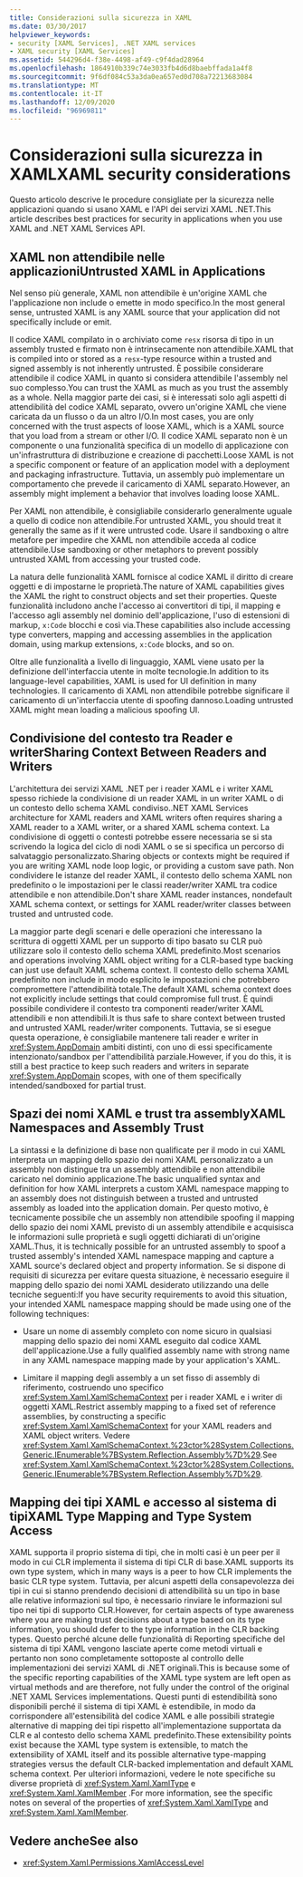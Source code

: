 ```yaml
---
title: Considerazioni sulla sicurezza in XAML
ms.date: 03/30/2017
helpviewer_keywords:
- security [XAML Services], .NET XAML services
- XAML security [XAML Services]
ms.assetid: 544296d4-f38e-4498-af49-c9f4dad28964
ms.openlocfilehash: 1864910b339c74e3033fb4d6d8baebffada1a4f8
ms.sourcegitcommit: 9f6df084c53a3da0ea657ed0d708a72213683084
ms.translationtype: MT
ms.contentlocale: it-IT
ms.lasthandoff: 12/09/2020
ms.locfileid: "96969811"
---
```

# <a name="xaml-security-considerations"></a><span data-ttu-id="a488d-102">Considerazioni sulla sicurezza in XAML</span><span class="sxs-lookup"><span data-stu-id="a488d-102">XAML security considerations</span></span>

<span data-ttu-id="a488d-103">Questo articolo descrive le procedure consigliate per la sicurezza nelle applicazioni quando si usano XAML e l'API dei servizi XAML .NET.</span><span class="sxs-lookup"><span data-stu-id="a488d-103">This article describes best practices for security in applications when you use XAML and .NET XAML Services API.</span></span>

## <a name="untrusted-xaml-in-applications"></a><span data-ttu-id="a488d-104">XAML non attendibile nelle applicazioni</span><span class="sxs-lookup"><span data-stu-id="a488d-104">Untrusted XAML in Applications</span></span>

<span data-ttu-id="a488d-105">Nel senso più generale, XAML non attendibile è un'origine XAML che l'applicazione non include o emette in modo specifico.</span><span class="sxs-lookup"><span data-stu-id="a488d-105">In the most general sense, untrusted XAML is any XAML source that your application did not specifically include or emit.</span></span>

<span data-ttu-id="a488d-106">Il codice XAML compilato in o archiviato come `resx` risorsa di tipo in un assembly trusted e firmato non è intrinsecamente non attendibile.</span><span class="sxs-lookup"><span data-stu-id="a488d-106">XAML that is compiled into or stored as a `resx`-type resource within a trusted and signed assembly is not inherently untrusted.</span></span> <span data-ttu-id="a488d-107">È possibile considerare attendibile il codice XAML in quanto si considera attendibile l'assembly nel suo complesso.</span><span class="sxs-lookup"><span data-stu-id="a488d-107">You can trust the XAML as much as you trust the assembly as a whole.</span></span> <span data-ttu-id="a488d-108">Nella maggior parte dei casi, si è interessati solo agli aspetti di attendibilità del codice XAML separato, ovvero un'origine XAML che viene caricata da un flusso o da un altro I/O.</span><span class="sxs-lookup"><span data-stu-id="a488d-108">In most cases, you are only concerned with the trust aspects of loose XAML, which is a XAML source that you load from a stream or other I/O.</span></span> <span data-ttu-id="a488d-109">Il codice XAML separato non è un componente o una funzionalità specifica di un modello di applicazione con un'infrastruttura di distribuzione e creazione di pacchetti.</span><span class="sxs-lookup"><span data-stu-id="a488d-109">Loose XAML is not a specific component or feature of an application model with a deployment and packaging infrastructure.</span></span> <span data-ttu-id="a488d-110">Tuttavia, un assembly può implementare un comportamento che prevede il caricamento di XAML separato.</span><span class="sxs-lookup"><span data-stu-id="a488d-110">However, an assembly might implement a behavior that involves loading loose XAML.</span></span>

<span data-ttu-id="a488d-111">Per XAML non attendibile, è consigliabile considerarlo generalmente uguale a quello di codice non attendibile.</span><span class="sxs-lookup"><span data-stu-id="a488d-111">For untrusted XAML, you should treat it generally the same as if it were untrusted code.</span></span> <span data-ttu-id="a488d-112">Usare il sandboxing o altre metafore per impedire che XAML non attendibile acceda al codice attendibile.</span><span class="sxs-lookup"><span data-stu-id="a488d-112">Use sandboxing or other metaphors to prevent possibly untrusted XAML from accessing your trusted code.</span></span>

<span data-ttu-id="a488d-113">La natura delle funzionalità XAML fornisce al codice XAML il diritto di creare oggetti e di impostarne le proprietà.</span><span class="sxs-lookup"><span data-stu-id="a488d-113">The nature of XAML capabilities gives the XAML the right to construct objects and set their properties.</span></span> <span data-ttu-id="a488d-114">Queste funzionalità includono anche l'accesso ai convertitori di tipi, il mapping e l'accesso agli assembly nel dominio dell'applicazione, l'uso di estensioni di markup, `x:Code` blocchi e così via.</span><span class="sxs-lookup"><span data-stu-id="a488d-114">These capabilities also include accessing type converters, mapping and accessing assemblies in the application domain, using markup extensions, `x:Code` blocks, and so on.</span></span>

<span data-ttu-id="a488d-115">Oltre alle funzionalità a livello di linguaggio, XAML viene usato per la definizione dell'interfaccia utente in molte tecnologie.</span><span class="sxs-lookup"><span data-stu-id="a488d-115">In addition to its language-level capabilities, XAML is used for UI definition in many technologies.</span></span> <span data-ttu-id="a488d-116">Il caricamento di XAML non attendibile potrebbe significare il caricamento di un'interfaccia utente di spoofing dannoso.</span><span class="sxs-lookup"><span data-stu-id="a488d-116">Loading untrusted XAML might mean loading a malicious spoofing UI.</span></span>

## <a name="sharing-context-between-readers-and-writers"></a><span data-ttu-id="a488d-117">Condivisione del contesto tra Reader e writer</span><span class="sxs-lookup"><span data-stu-id="a488d-117">Sharing Context Between Readers and Writers</span></span>

<span data-ttu-id="a488d-118">L'architettura dei servizi XAML .NET per i reader XAML e i writer XAML spesso richiede la condivisione di un reader XAML in un writer XAML o di un contesto dello schema XAML condiviso.</span><span class="sxs-lookup"><span data-stu-id="a488d-118">.NET XAML Services architecture for XAML readers and XAML writers often requires sharing a XAML reader to a XAML writer, or a shared XAML schema context.</span></span> <span data-ttu-id="a488d-119">La condivisione di oggetti o contesti potrebbe essere necessaria se si sta scrivendo la logica del ciclo di nodi XAML o se si specifica un percorso di salvataggio personalizzato.</span><span class="sxs-lookup"><span data-stu-id="a488d-119">Sharing objects or contexts might be required if you are writing XAML node loop logic, or providing a custom save path.</span></span> <span data-ttu-id="a488d-120">Non condividere le istanze del reader XAML, il contesto dello schema XAML non predefinito o le impostazioni per le classi reader/writer XAML tra codice attendibile e non attendibile.</span><span class="sxs-lookup"><span data-stu-id="a488d-120">Don't share XAML reader instances, nondefault XAML schema context, or settings for XAML reader/writer classes between trusted and untrusted code.</span></span>

<span data-ttu-id="a488d-121">La maggior parte degli scenari e delle operazioni che interessano la scrittura di oggetti XAML per un supporto di tipo basato su CLR può utilizzare solo il contesto dello schema XAML predefinito.</span><span class="sxs-lookup"><span data-stu-id="a488d-121">Most scenarios and operations involving XAML object writing for a CLR-based type backing can just use default XAML schema context.</span></span> <span data-ttu-id="a488d-122">Il contesto dello schema XAML predefinito non include in modo esplicito le impostazioni che potrebbero compromettere l'attendibilità totale.</span><span class="sxs-lookup"><span data-stu-id="a488d-122">The default XAML schema context does not explicitly include settings that could compromise full trust.</span></span> <span data-ttu-id="a488d-123">È quindi possibile condividere il contesto tra componenti reader/writer XAML attendibili e non attendibili.</span><span class="sxs-lookup"><span data-stu-id="a488d-123">It is thus safe to share context between trusted and untrusted XAML reader/writer components.</span></span> <span data-ttu-id="a488d-124">Tuttavia, se si esegue questa operazione, è consigliabile mantenere tali reader e writer in <xref:System.AppDomain> ambiti distinti, con uno di essi specificamente intenzionato/sandbox per l'attendibilità parziale.</span><span class="sxs-lookup"><span data-stu-id="a488d-124">However, if you do this, it is still a best practice to keep such readers and writers in separate <xref:System.AppDomain> scopes, with one of them specifically intended/sandboxed for partial trust.</span></span>

## <a name="xaml-namespaces-and-assembly-trust"></a><span data-ttu-id="a488d-125">Spazi dei nomi XAML e trust tra assembly</span><span class="sxs-lookup"><span data-stu-id="a488d-125">XAML Namespaces and Assembly Trust</span></span>

<span data-ttu-id="a488d-126">La sintassi e la definizione di base non qualificate per il modo in cui XAML interpreta un mapping dello spazio dei nomi XAML personalizzato a un assembly non distingue tra un assembly attendibile e non attendibile caricato nel dominio applicazione.</span><span class="sxs-lookup"><span data-stu-id="a488d-126">The basic unqualified syntax and definition for how XAML interprets a custom XAML namespace mapping to an assembly does not distinguish between a trusted and untrusted assembly as loaded into the application domain.</span></span> <span data-ttu-id="a488d-127">Per questo motivo, è tecnicamente possibile che un assembly non attendibile spoofing il mapping dello spazio dei nomi XAML previsto di un assembly attendibile e acquisisca le informazioni sulle proprietà e sugli oggetti dichiarati di un'origine XAML.</span><span class="sxs-lookup"><span data-stu-id="a488d-127">Thus, it is technically possible for an untrusted assembly to spoof a trusted assembly's intended XAML namespace mapping and capture a XAML source's declared object and property information.</span></span> <span data-ttu-id="a488d-128">Se si dispone di requisiti di sicurezza per evitare questa situazione, è necessario eseguire il mapping dello spazio dei nomi XAML desiderato utilizzando una delle tecniche seguenti:</span><span class="sxs-lookup"><span data-stu-id="a488d-128">If you have security requirements to avoid this situation, your intended XAML namespace mapping should be made using one of the following techniques:</span></span>

- <span data-ttu-id="a488d-129">Usare un nome di assembly completo con nome sicuro in qualsiasi mapping dello spazio dei nomi XAML eseguito dal codice XAML dell'applicazione.</span><span class="sxs-lookup"><span data-stu-id="a488d-129">Use a fully qualified assembly name with strong name in any XAML namespace mapping made by your application's XAML.</span></span>

- <span data-ttu-id="a488d-130">Limitare il mapping degli assembly a un set fisso di assembly di riferimento, costruendo uno specifico <xref:System.Xaml.XamlSchemaContext> per i reader XAML e i writer di oggetti XAML.</span><span class="sxs-lookup"><span data-stu-id="a488d-130">Restrict assembly mapping to a fixed set of reference assemblies, by constructing a specific <xref:System.Xaml.XamlSchemaContext> for your XAML readers and XAML object writers.</span></span> <span data-ttu-id="a488d-131">Vedere <xref:System.Xaml.XamlSchemaContext.%23ctor%28System.Collections.Generic.IEnumerable%7BSystem.Reflection.Assembly%7D%29>.</span><span class="sxs-lookup"><span data-stu-id="a488d-131">See <xref:System.Xaml.XamlSchemaContext.%23ctor%28System.Collections.Generic.IEnumerable%7BSystem.Reflection.Assembly%7D%29>.</span></span>

## <a name="xaml-type-mapping-and-type-system-access"></a><span data-ttu-id="a488d-132">Mapping dei tipi XAML e accesso al sistema di tipi</span><span class="sxs-lookup"><span data-stu-id="a488d-132">XAML Type Mapping and Type System Access</span></span>

<span data-ttu-id="a488d-133">XAML supporta il proprio sistema di tipi, che in molti casi è un peer per il modo in cui CLR implementa il sistema di tipi CLR di base.</span><span class="sxs-lookup"><span data-stu-id="a488d-133">XAML supports its own type system, which in many ways is a peer to how CLR implements the basic CLR type system.</span></span> <span data-ttu-id="a488d-134">Tuttavia, per alcuni aspetti della consapevolezza dei tipi in cui si stanno prendendo decisioni di attendibilità su un tipo in base alle relative informazioni sul tipo, è necessario rinviare le informazioni sul tipo nei tipi di supporto CLR.</span><span class="sxs-lookup"><span data-stu-id="a488d-134">However, for certain aspects of type awareness where you are making trust decisions about a type based on its type information, you should defer to the type information in the CLR backing types.</span></span> <span data-ttu-id="a488d-135">Questo perché alcune delle funzionalità di Reporting specifiche del sistema di tipi XAML vengono lasciate aperte come metodi virtuali e pertanto non sono completamente sottoposte al controllo delle implementazioni dei servizi XAML di .NET originali.</span><span class="sxs-lookup"><span data-stu-id="a488d-135">This is because some of the specific reporting capabilities of the XAML type system are left open as virtual methods and are therefore, not fully under the control of the original .NET XAML Services implementations.</span></span> <span data-ttu-id="a488d-136">Questi punti di estendibilità sono disponibili perché il sistema di tipi XAML è estendibile, in modo da corrispondere all'estensibilità del codice XAML e alle possibili strategie alternative di mapping dei tipi rispetto all'implementazione supportata da CLR e al contesto dello schema XAML predefinito.</span><span class="sxs-lookup"><span data-stu-id="a488d-136">These extensibility points exist because the XAML type system is extensible, to match the extensibility of XAML itself and its possible alternative type-mapping strategies versus the default CLR-backed implementation and default XAML schema context.</span></span> <span data-ttu-id="a488d-137">Per ulteriori informazioni, vedere le note specifiche su diverse proprietà di <xref:System.Xaml.XamlType> e <xref:System.Xaml.XamlMember> .</span><span class="sxs-lookup"><span data-stu-id="a488d-137">For more information, see the specific notes on several of the properties of <xref:System.Xaml.XamlType> and <xref:System.Xaml.XamlMember>.</span></span>

## <a name="see-also"></a><span data-ttu-id="a488d-138">Vedere anche</span><span class="sxs-lookup"><span data-stu-id="a488d-138">See also</span></span>

- <xref:System.Xaml.Permissions.XamlAccessLevel>
